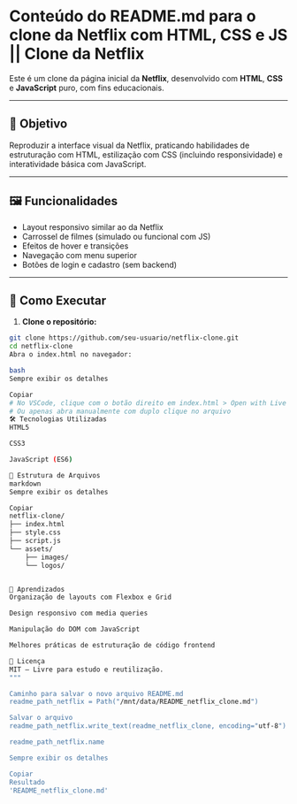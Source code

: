 # Conteúdo do README.md para o clone da Netflix com HTML, CSS e JS ||  Clone da Netflix

Este é um clone da página inicial da **Netflix**, desenvolvido com **HTML**, **CSS** e **JavaScript** puro, com fins educacionais.

---

## 🎯 Objetivo

Reproduzir a interface visual da Netflix, praticando habilidades de estruturação com HTML, estilização com CSS (incluindo responsividade) e interatividade básica com JavaScript.

---

## 🖼️ Funcionalidades

- Layout responsivo similar ao da Netflix
- Carrossel de filmes (simulado ou funcional com JS)
- Efeitos de hover e transições
- Navegação com menu superior
- Botões de login e cadastro (sem backend)

---

## 🚀 Como Executar

1. **Clone o repositório:**

```bash
git clone https://github.com/seu-usuario/netflix-clone.git
cd netflix-clone
Abra o index.html no navegador:

bash
Sempre exibir os detalhes

Copiar
# No VSCode, clique com o botão direito em index.html > Open with Live Server
# Ou apenas abra manualmente com duplo clique no arquivo
🛠️ Tecnologias Utilizadas
HTML5

CSS3

JavaScript (ES6)

📁 Estrutura de Arquivos
markdown
Sempre exibir os detalhes

Copiar
netflix-clone/
├── index.html
├── style.css
├── script.js
└── assets/
    ├── images/
    └── logos/


🧠 Aprendizados
Organização de layouts com Flexbox e Grid

Design responsivo com media queries

Manipulação do DOM com JavaScript

Melhores práticas de estruturação de código frontend

📝 Licença
MIT — Livre para estudo e reutilização.
"""

Caminho para salvar o novo arquivo README.md
readme_path_netflix = Path("/mnt/data/README_netflix_clone.md")

Salvar o arquivo
readme_path_netflix.write_text(readme_netflix_clone, encoding="utf-8")

readme_path_netflix.name

Sempre exibir os detalhes

Copiar
Resultado
'README_netflix_clone.md'
